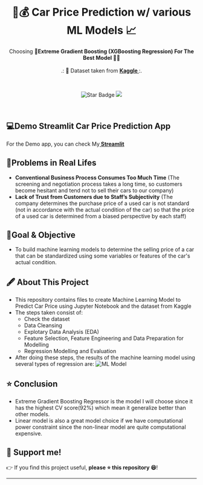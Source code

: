 <h1 align="center"> 🚗💰 Car Price Prediction w/ various ML Models 📈 </h1>
<p align="center">Choosing <b>🌟Extreme Gradient Boosting (XGBoosting Regression) For The Best Model 🚀🌟</b><br><br>
.: 📄 Dataset taken from <b><a href="https://www.kaggle.com/datasets/nehalbirla/vehicle-dataset-from-cardekho"> Kaggle </a></b> :.
</p><br>
<p align="center">
  <img src="https://img.shields.io/static/v1?label=%F0%9F%8C%9F&message=If%20Useful&style=style=flat&color=BC4E99" alt="Star Badge"/>
  <a href="https://www.github.com/irvandimetrio">
    <img src="https://img.shields.io/github/followers/irvandimetrio?style=social&link=https://www.github.com/irvandimetrio" alt"GitHub"/>
  </a>
</p>
<br>


## 💻Demo Streamlit Car Price Prediction App
For the Demo app, you can check My<b><a href ="https://irvandimetrio-car-price-prediction-using-xgboost-myapp-ysbzcg.streamlitapp.com/"> Streamlit</a></b>
<br>

## 🤔Problems in Real Lifes
* **Conventional Business Process Consumes Too Much Time** (The screening and negotiation process takes a long time, so customers become hesitant and tend not to sell their cars to our company)
* **Lack of Trust from Customers due to Staff’s Subjectivity** (The company determines the purchase price of a used car is not standard (not in accordance with the actual condition of the car) so that the price of a used car is determined from a biased perspective by each staff)

## 📝Goal & Objective
* To build machine learning models to determine the selling price of a car that can be standardized using some variables or features of the car's actual condition.

## 🖋 About This Project
*   This repository contains files to create Machine Learning Model to Predict Car Price using Jupyter Notebook and the dataset from Kaggle
*   The steps taken consist of: 
    - Check the dataset
    - Data Cleansing
    - Explotary Data Analysis (EDA)
    - Feature Selection, Feature Engineering and Data Preparation for Modelling
    - Regression Modelling and Evaluation
*   After doing these steps, the results of the machine learning model using several types of regression are:
![ML Model](https://user-images.githubusercontent.com/52452132/177178467-e98e6d08-ce2d-4ea2-ac3a-7e0ec0f630e4.PNG)

## ⭐ Conclusion
*   Extreme Gradient Boosting Regressor is the model I will choose since it has the highest CV score(92%) which mean it generalize better than other models.
*   Linear model is also a great model choice if we have computational power constraint since the non-linear model are quite computational expensive.

## 🙌 Support me!

👉 If you find this project useful, **please ⭐ this repository 😆**!

---
